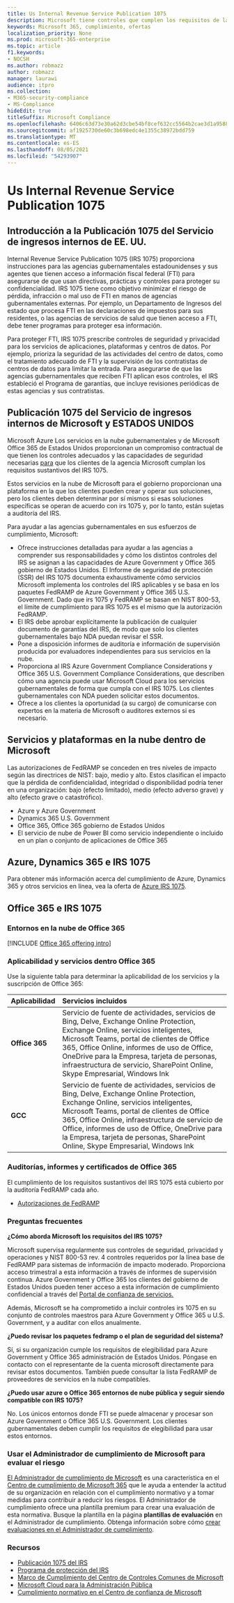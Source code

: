```yaml
---
title: Us Internal Revenue Service Publication 1075
description: Microsoft tiene controles que cumplen los requisitos de la Publicación 1075 del Servicio de ingresos internos de Estados Unidos.
keywords: Microsoft 365, cumplimiento, ofertas
localization_priority: None
ms.prod: microsoft-365-enterprise
ms.topic: article
f1.keywords:
- NOCSH
ms.author: robmazz
author: robmazz
manager: laurawi
audience: itpro
ms.collection:
- M365-security-compliance
- MS-Compliance
hideEdit: true
titleSuffix: Microsoft Compliance
ms.openlocfilehash: 6406c63d73e30a62d3cbe54bf8cef632cc5564b2cae3d1a9588652644b8f8c96
ms.sourcegitcommit: af1925730de60c3b698edc4e1355c38972bdd759
ms.translationtype: MT
ms.contentlocale: es-ES
ms.lasthandoff: 08/05/2021
ms.locfileid: "54293907"
---
```

# <a name="us-internal-revenue-service-publication-1075"></a>Us Internal Revenue Service Publication 1075

## <a name="us-internal-revenue-service-publication-1075-overview"></a>Introducción a la Publicación 1075 del Servicio de ingresos internos de EE. UU.

Internal Revenue Service Publication 1075 (IRS 1075) proporciona instrucciones para las agencias gubernamentales estadounidenses y sus agentes que tienen acceso a información fiscal federal (FTI) para asegurarse de que usan directivas, prácticas y controles para proteger su confidencialidad. IRS 1075 tiene como objetivo minimizar el riesgo de pérdida, infracción o mal uso de FTI en manos de agencias gubernamentales externas. Por ejemplo, un Departamento de Ingresos del estado que procesa FTI en las declaraciones de impuestos para sus residentes, o las agencias de servicios de salud que tienen acceso a FTI, debe tener programas para proteger esa información.  
  
Para proteger FTI, IRS 1075 prescribe controles de seguridad y privacidad para los servicios de aplicaciones, plataformas y centros de datos. Por ejemplo, prioriza la seguridad de las actividades del centro de datos, como el tratamiento adecuado de FTI y la supervisión de los contratistas de centros de datos para limitar la entrada. Para asegurarse de que las agencias gubernamentales que reciben FTI aplican esos controles, el IRS estableció el Programa de garantías, que incluye revisiones periódicas de estas agencias y sus contratistas.

## <a name="microsoft-and-us-internal-revenue-service-publication-1075"></a>Publicación 1075 del Servicio de ingresos internos de Microsoft y ESTADOS UNIDOS

Microsoft Azure Los servicios en la nube gubernamentales y de Microsoft Office 365 de Estados Unidos proporcionan un compromiso contractual de que tienen los controles adecuados y las capacidades de seguridad necesarias [para](https://products.office.com/government/office-365-web-services-for-government) que los clientes de la agencia Microsoft cumplan los requisitos sustantivos del IRS 1075.  
  
Estos servicios en la nube de Microsoft para el gobierno proporcionan una plataforma en la que los clientes pueden crear y operar sus soluciones, pero los clientes deben determinar por sí mismos si esas soluciones específicas se operan de acuerdo con irs 1075 y, por lo tanto, están sujetas a auditoría del IRS.  
  
Para ayudar a las agencias gubernamentales en sus esfuerzos de cumplimiento, Microsoft:

- Ofrece instrucciones detalladas para ayudar a las agencias a comprender sus responsabilidades y cómo los distintos controles del IRS se asignan a las capacidades de Azure Government y Office 365 gobierno de Estados Unidos. El Informe de seguridad de protección (SSR) del IRS 1075 documenta exhaustivamente cómo servicios Microsoft implementa los controles del IRS aplicables y se basa en los paquetes FedRAMP de Azure Government y Office 365 U.S. Government. Dado que irs 1075 y FedRAMP se basan en NIST 800-53, el límite de cumplimiento para IRS 1075 es el mismo que la autorización FedRAMP.
- El IRS debe aprobar explícitamente la publicación de cualquier documento de garantías del IRS, de modo que solo los clientes gubernamentales bajo NDA puedan revisar el SSR.
- Pone a disposición informes de auditoría e información de supervisión producida por evaluadores independientes para sus servicios en la nube.
- Proporciona al IRS Azure Government Compliance Considerations y Office 365 U.S. Government Compliance Considerations, que describen cómo una agencia puede usar Microsoft Cloud para los servicios gubernamentales de forma que cumpla con el IRS 1075. Los clientes gubernamentales con NDA pueden solicitar estos documentos.
- Ofrece a los clientes la oportunidad (a su cargo) de comunicarse con expertos en la materia de Microsoft o auditores externos si es necesario.

## <a name="microsoft-in-scope-cloud-platforms--services"></a>Servicios y plataformas en la nube dentro de Microsoft 

Las autorizaciones de FedRAMP se conceden en tres niveles de impacto según las directrices de NIST: bajo, medio y alto. Estos clasifican el impacto que la pérdida de confidencialidad, integridad o disponibilidad podría tener en una organización: bajo (efecto limitado), medio (efecto adverso grave) y alto (efecto grave o catastrófico).

- Azure y Azure Government
- Dynamics 365 U.S. Government
- Office 365, Office 365 gobierno de Estados Unidos
- El servicio de nube de Power BI como servicio independiente o incluido en un plan o conjunto de aplicaciones de Office 365

## <a name="azure-dynamics-365-and-irs-1075"></a>Azure, Dynamics 365 e IRS 1075

Para obtener más información acerca del cumplimiento de Azure, Dynamics 365 y otros servicios en línea, vea la oferta de [Azure IRS 1075](/azure/compliance/offerings/offering-irs-1075).

## <a name="office-365-and-irs-1075"></a>Office 365 e IRS 1075

### <a name="office-365-cloud-environments"></a>Entornos en la nube de Office 365

[!INCLUDE [Office 365 offering intro](../includes/o365-offering-introduction.md)]

### <a name="office-365-applicability-and-in-scope-services"></a>Aplicabilidad y servicios dentro Office 365

Use la siguiente tabla para determinar la aplicabilidad de los servicios y la suscripción de Office 365:

| **Aplicabilidad** | **Servicios incluidos** |
|:------------------|:----------------------|
| **Office 365** | Servicio de fuente de actividades, servicios de Bing, Delve, Exchange Online Protection, Exchange Online, servicios inteligentes, Microsoft Teams, portal de clientes de Office 365, Office Online, informes de uso de Office, OneDrive para la Empresa, tarjeta de personas, infraestructura de servicio, SharePoint Online, Skype Empresarial, Windows Ink |
| **GCC** | Servicio de fuente de actividades, servicios de Bing, Delve, Exchange Online Protection, Exchange Online, servicios inteligentes, Microsoft Teams, portal de clientes de Office 365, Office Online, infraestructura de servicio de Office, informes de uso de Office, OneDrive para la Empresa, tarjeta de personas, SharePoint Online, Skype Empresarial, Windows Ink |

### <a name="office-365-audits-reports-and-certificates"></a>Auditorías, informes y certificados de Office 365

El cumplimiento de los requisitos sustantivos del IRS 1075 está cubierto por la auditoría FedRAMP cada año.

- [Autorizaciones de FedRAMP](https://marketplace.fedramp.gov/#/product/azure-government?sort=productName&productNameSearch=azure)

### <a name="frequently-asked-questions"></a>Preguntas frecuentes

**¿Cómo aborda Microsoft los requisitos del IRS 1075?**

Microsoft supervisa regularmente sus controles de seguridad, privacidad y operaciones y NIST 800-53 rev. 4 controles requeridos por la línea base de FedRAMP para sistemas de información de impacto moderado. Proporciona acceso trimestral a esta información a través de informes de supervisión continua. Azure Government y Office 365 los clientes del gobierno de Estados Unidos pueden tener acceso a esta información de cumplimiento confidencial a través del [Portal de confianza de servicios.](https://aka.ms/stphelp)

Además, Microsoft se ha comprometido a incluir controles irs 1075 en su conjunto de controles maestros para Azure Government y Office 365 u U.S. Government, y a auditar con ellos anualmente.

**¿Puedo revisar los paquetes fedramp o el plan de seguridad del sistema?**

Sí, si su organización cumple los requisitos de elegibilidad para Azure Government y Office 365 administración de Estados Unidos. Póngase en contacto con el representante de la cuenta microsoft directamente para revisar estos documentos. También puede consultar la lista FedRAMP de proveedores de servicios en la nube compatibles.

**¿Puedo usar azure o Office 365 entornos de nube pública y seguir siendo compatible con IRS 1075?**

No. Los únicos entornos donde FTI se puede almacenar y procesar son Azure Government o Office 365 U.S. Government. Los clientes gubernamentales deben cumplir los requisitos de elegibilidad para usar estos entornos.

### <a name="use-microsoft-compliance-manager-to-assess-your-risk"></a>Usar el Administrador de cumplimiento de Microsoft para evaluar el riesgo

[El Administrador de cumplimiento de Microsoft](/microsoft-365/compliance/compliance-manager) es una característica en el [Centro de cumplimiento de Microsoft 365](/microsoft-365/compliance/microsoft-365-compliance-center) que le ayuda a entender la actitud de su organización en relación con el cumplimiento normativo y a tomar medidas para contribuir a reducir los riesgos. El Administrador de cumplimiento ofrece una plantilla premium para crear una evaluación de esta normativa. Busque la plantilla en la página **plantillas de evaluación** en el Administrador de cumplimiento. Obtenga información sobre cómo [crear evaluaciones en el Administrador de cumplimiento](/microsoft-365/compliance/compliance-manager-assessments).

### <a name="resources"></a>Recursos

- [Publicación 1075 del IRS](https://www.irs.gov/pub/irs-pdf/p1075.pdf)
- [Programa de protección del IRS](https://www.irs.gov/uac/Safeguards-Program)
- [Marco de Cumplimiento del Centro de Controles Comunes de Microsoft](https://www.microsoft.com/trust-center/compliance/compliance-overview)
- [Microsoft Cloud para la Administración Pública](https://azure.microsoft.com/global-infrastructure/government/)
- [Cumplimiento normativo en el Centro de confianza de Microsoft](https://www.microsoft.com/trust-center/compliance/compliance-overview)
